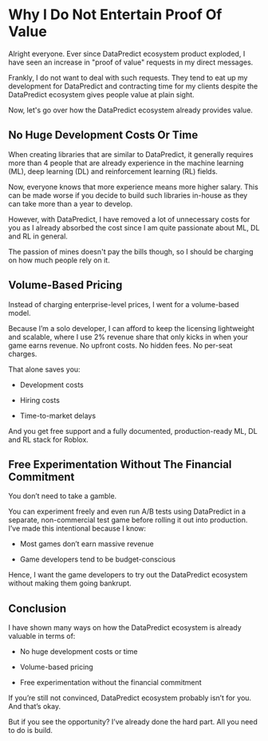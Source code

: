 # Why I Do Not Entertain Proof Of Value

Alright everyone. Ever since DataPredict ecosystem product exploded, I have seen an increase in "proof of value" requests in my direct messages. 

Frankly, I do not want to deal with such requests. They tend to eat up my development for DataPredict and contracting time for my clients despite the DataPredict ecosystem gives people value at plain sight.

Now, let's go over how the DataPredict ecosystem already provides value.

## No Huge Development Costs Or Time

When creating libraries that are similar to DataPredict, it generally requires more than 4 people that are already experience in the machine learning (ML), deep learning (DL) and reinforcement learning (RL) fields.

Now, everyone knows that more experience means more higher salary. This can be made worse if you decide to build such libraries in-house as they can take more than a year to develop.

However, with DataPredict, I have removed a lot of unnecessary costs for you as I already absorbed the cost since I am quite passionate about ML, DL and RL in general.

The passion of mines doesn't pay the bills though, so I should be charging on how much people rely on it.

## Volume-Based Pricing

Instead of charging enterprise-level prices, I went for a volume-based model.

Because I’m a solo developer, I can afford to keep the licensing lightweight and scalable, where I use 2% revenue share that only kicks in when your game earns revenue. No upfront costs. No hidden fees. No per-seat charges.

That alone saves you:

* Development costs

* Hiring costs

* Time-to-market delays

And you get free support and a fully documented, production-ready ML, DL and RL stack for Roblox.

## Free Experimentation Without The Financial Commitment

You don’t need to take a gamble.

You can experiment freely and even run A/B tests using DataPredict in a separate, non-commercial test game before rolling it out into production. I’ve made this intentional because I know:

* Most games don’t earn massive revenue

* Game developers tend to be budget-conscious

Hence, I want the game developers to try out the DataPredict ecosystem without making them going bankrupt.

## Conclusion

I have shown many ways on how the DataPredict ecosystem is already valuable in terms of:

* No huge development costs or time

* Volume-based pricing

* Free experimentation without the financial commitment

If you’re still not convinced, DataPredict ecosystem probably isn’t for you. And that’s okay.

But if you see the opportunity? I’ve already done the hard part. All you need to do is build.

